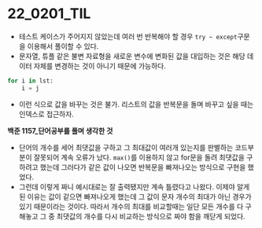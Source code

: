 # 22_0201_TIL

- 테스트 케이스가 주어지지 않았는데 여러 번 반복해야 할 경우 `try ~ except`구문을 이용해서 풀이할 수 있다.
- 문자열, 튜플 같은 불변 자료형을 새로운 변수에 변화된 값을 대입하는 것은 해당 데이터 자체를 변경하는 것이 아니기 때문에 가능하다.

```python
for i in lst:
    i = j
```

- 이런 식으로 값을 바꾸는 것은 불가. 리스트의 값을 반복문을 돌며 바꾸고 싶을 때는 인덱스로 접근하자.

**백준 1157_단어공부를 풀며 생각한 것**

- 단어의 개수를 세어 최댓값을 구하고 그 최대값이 여러개 있는지를 판별하는 코드부분이 잘못되어 계속 오류가 났다. `max()`를 이용하지 않고 for문을 돌려 최댓값을 구하려고 했는데 그러다가 같은 값이 나오면 반복문을 빠져나오는 방식으로 구현을 했었다.
- 그런데 이렇게 짜니 예시대로는 잘 출력됐지만 계속 틀렸다고 나왔다. 이제야 알게된 이유는 값이 같으면 빠져나오게 했는데 그 값이 문자 개수의 최대가 아닌 경우가 있기 때문이라는 것이다. 따라서 개수의 최대를 비교할때는 일단 모든 개수를 다 구해놓고 그 중 최댓값의 개수를 다시 비교하는 방식으로 짜야 함을 깨닫게 되었다.